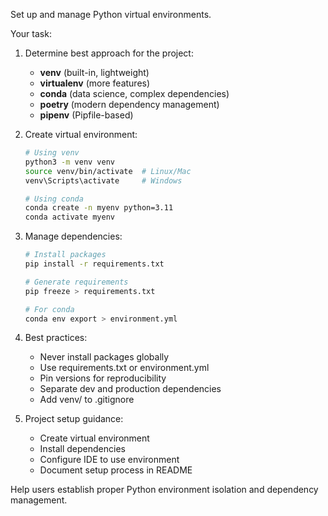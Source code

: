 Set up and manage Python virtual environments.

Your task:
1. Determine best approach for the project:
   - **venv** (built-in, lightweight)
   - **virtualenv** (more features)
   - **conda** (data science, complex dependencies)
   - **poetry** (modern dependency management)
   - **pipenv** (Pipfile-based)

2. Create virtual environment:
   ```bash
   # Using venv
   python3 -m venv venv
   source venv/bin/activate  # Linux/Mac
   venv\Scripts\activate     # Windows

   # Using conda
   conda create -n myenv python=3.11
   conda activate myenv
   ```

3. Manage dependencies:
   ```bash
   # Install packages
   pip install -r requirements.txt

   # Generate requirements
   pip freeze > requirements.txt

   # For conda
   conda env export > environment.yml
   ```

4. Best practices:
   - Never install packages globally
   - Use requirements.txt or environment.yml
   - Pin versions for reproducibility
   - Separate dev and production dependencies
   - Add venv/ to .gitignore

5. Project setup guidance:
   - Create virtual environment
   - Install dependencies
   - Configure IDE to use environment
   - Document setup process in README

Help users establish proper Python environment isolation and dependency management.

